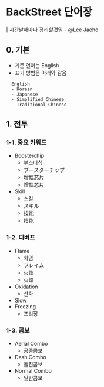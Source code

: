 # BackStreet 단어장 
| 시간날때마다 정리할것임 - @Lee Jaeho

## 0. 기본
- 기준 언어는 English
- 표기 방법은 아래와 같음
```
- English
  - Korean
  - Japanese
  - Simplified Chinese
  - Traditional Chinese
```

## 1. 전투

### 1-1. 중요 키워드
- Boosterchip
  - 부스터칩
  - ブースターチップ
  - 增幅芯片
  - 增幅芯片
- Skill
  - 스킬
  - スキル
  - 技能
  - 技能

### 1-2. 디버프
- Flame
  - 화염
  - フレイム
  - 火焰
  - 火焰
- Oxidation
  - 산화
- Slow
- Freezing
  - 프리징

### 1-3. 콤보
- Aerial Combo
  - 공중콤보
- Dash Combo
  - 돌진콤보
- Normal Combo 
  - 일반콤보